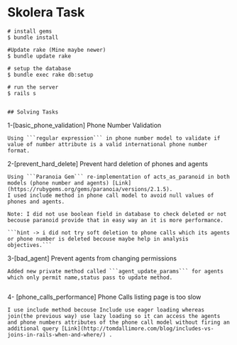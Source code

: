 # Skolera Task

```
# install gems
$ bundle install

#Update rake (Mine maybe newer)
$ bundle update rake

# setup the database
$ bundle exec rake db:setup

# run the server
$ rails s


## Solving Tasks

```
1-[basic_phone_validation] Phone Number Validation 

```
Using ```regular expression``` in phone number model to validate if value of number attribute is a valid international phone number format.

```
2-[prevent_hard_delete] Prevent hard deletion of phones and agents 

```
Using ```Paranoia Gem``` re-implementation of acts_as_paranoid in both models (phone number and agents) [Link](https://rubygems.org/gems/paranoia/versions/2.1.5).
I used include method in phone call model to avoid null values of phones and agents. 

Note: I did not use boolean field in database to check deleted or not becouse paranoid provide that in easy way an it is more performance.   

```hint -> i did not try soft deletion to phone calls which its agents or phone number is deleted becouse maybe help in analysis objectives.```

```
3-[bad_agent] Prevent agents from changing permissions

```
Added new private method called ```agent_update_params``` for agents which only permit name,status pass to update method.


```
4- [phone_calls_performance] Phone Calls listing page is too slow 

```
I use include method becouse Include use eager loading whereas join(the previous way) use lazy loading so it can access the agents and phone numbers attributes of the phone call model without firing an additional query [Link](http://tomdallimore.com/blog/includes-vs-joins-in-rails-when-and-where/) .



